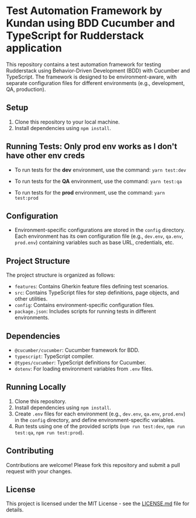 # Test Automation Framework by Kundan using BDD Cucumber and TypeScript for Rudderstack application

This repository contains a test automation framework for testing Rudderstack using Behavior-Driven Development (BDD) with Cucumber and TypeScript. The framework is designed to be environment-aware, with separate configuration files for different environments (e.g., development, QA, production).

## Setup
1. Clone this repository to your local machine.
2. Install dependencies using `npm install`.

## Running Tests: Only prod env works as I don't have other env creds
- To run tests for the **dev** environment, use the command: `yarn test:dev`

- To run tests for the **QA** environment, use the command: `yarn test:qa`

- To run tests for the **prod** environment, use the command: `yarn test:prod`
 


## Configuration
- Environment-specific configurations are stored in the `config` directory. Each environment has its own configuration file (e.g., `dev.env`, `qa.env`, `prod.env`) containing variables such as base URL, credentials, etc.

## Project Structure
The project structure is organized as follows:
- `features`: Contains Gherkin feature files defining test scenarios.
- `src`: Contains TypeScript files for step definitions, page objects, and other utilities.
- `config`: Contains environment-specific configuration files.
- `package.json`: Includes scripts for running tests in different environments.

## Dependencies
- `@cucumber/cucumber`: Cucumber framework for BDD.
- `typescript`: TypeScript compiler.
- `@types/cucumber`: TypeScript definitions for Cucumber.
- `dotenv`: For loading environment variables from `.env` files.

## Running Locally
1. Clone this repository.
2. Install dependencies using `npm install`.
3. Create `.env` files for each environment (e.g., `dev.env`, `qa.env`, `prod.env`) in the `config` directory, and define environment-specific variables.
4. Run tests using one of the provided scripts (`npm run test:dev`, `npm run test:qa`, `npm run test:prod`).

## Contributing
Contributions are welcome! Please fork this repository and submit a pull request with your changes.

## License
This project is licensed under the MIT License - see the [LICENSE.md](LICENSE.md) file for details.

